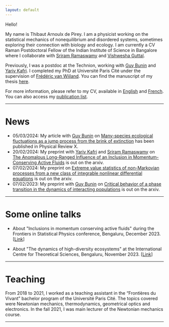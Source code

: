 ```yaml
---
layout: default
---
```


Hello!

My name is Thibaut Arnoulx de Pirey. I am a physicist working on the statistical mechanics of nonequilibrium and disordered systems, sometimes exploring their connection with biology and ecology. I am currently a CV Raman Postdoctoral Fellow of the Indian Institute of Science in Bangalore where I collaborate with [Sriram Ramaswamy](https://physics.iisc.ac.in/~sriram/) and [Vishwesha Guttal](https://teelabiisc.wordpress.com/).

Previously, I was a postdoc at the Technion, working with [Guy Bunin](https://phsites.technion.ac.il/bunin/) and [Yariv Kafri](https://phsites.technion.ac.il/kafri/). I completed my PhD at Université Paris Cité under the supervision of [Frédéric van Wijland](https://sites.google.com/site/fvanwijland/home). You can find the manuscript of my thesis [here](https://thibaut-arnoulxdepirey.github.io/these_arnoulxdepirey.pdf). 

For more information, please refer to my CV, available in [English](https://thibaut-arnoulxdepirey.github.io/CV_english.pdf) and [French](https://thibaut-arnoulxdepirey.github.io/CV_french.pdf). You can also access my [publication list](./publications.md).

<!-- Hi, my name’s Max! I’m a doctoral researcher at the University of Oldenburg’s Department of Philosophy. If you want to know more about me, feel free to take a look at [my education](./education.md), [my employment](./employment.md), [the things I’ve written](./publications.md), [the presentations I’ve held](./presentations.md), [the events I’ve organised](./events.md), or [the courses I’ve taught](./teaching.md). There is also information regarding [my services to the profession](./services.md) as well as [the grants and honours I’ve received](./financials.md). Most of this information can also be found bundled in my CV (of which you can find the most recent PDF in English [here](https://github.com/alephmembeth/curriculum-vitae/blob/main/english/cv_english.pdf) and in German [here](https://github.com/alephmembeth/curriculum-vitae/blob/main/german/cv_german.pdf)). 

* * *

<dl>
   <dt>Areas of Specialization:</dt>
      <dd>Experimental Philosophy, Need-Based Distributive Justice, Causation</dd>
   <dt>Areas of Competence:</dt>
      <dd>Distributive Justice, Philosophy of Science</dd>
   <dt>Areas of Interest:</dt>
      <dd>Metaphilosophy, Philosophy of Language</dd>
</dl>

* * * -->
* * *

# News

+ 05/03/2024: My article with [Guy Bunin](https://phsites.technion.ac.il/bunin/) on [Many-species ecological fluctuations as a jump process from the brink of extinction](https://journals.aps.org/prx/abstract/10.1103/PhysRevX.14.011037) has been published in Physical Review X.
+ 20/02/2024: My preprint with [Yariv Kafri](https://phsites.technion.ac.il/kafri/) and [Sriram Ramaswamy](https://physics.iisc.ac.in/~sriram/) on [The Anomalous Long-Ranged Influence of an Inclusion in Momentum-Conserving Active Fluids](https://arxiv.org/pdf/2402.12996) is out on the arxiv. 
+ 07/02/2024: My preprint on [Extreme value statistics of non-Markovian processes from a new class of integrable nonlinear differential equations](https://arxiv.org/pdf/2402.05091) is out on the arxiv.
+ 07/02/2023: My preprint with [Guy Bunin](https://phsites.technion.ac.il/bunin/) on [Critical behavior of a phase transition in the dynamics of interacting populations](https://arxiv.org/pdf/2402.05063) is out on the arxiv. 


* * *

# Some online talks

+ About "Inclusions in momentum conserving active fluids" during the Frontiers in Statistical Physics conference, Bengaluru, December 2023. [[Link](https://www.youtube.com/watch?v=ChxGZkhcMMY)]

+ About "The dynamics of high-diversity ecosystems" at the International Centre for Theoretical Sciences, Bengaluru, November 2023. [[Link](
https://www.youtube.com/watch?v=cgMD26HuZAU)]

* * *

# Teaching

From 2018 to 2021, I worked as a teaching assistant in the “Frontières du Vivant” bachelor program of the Université Paris Cité. The topics covered were Newtonian
mechanics, thermodynamics, geometrical optics and electronics. In the fall 2021, I was main lecturer of the Newtonian mechanics course.

<!--
add once monograph is announced:

+ [Mark Alfano](https://researchers.mq.edu.au/en/persons/mark-alfano) (Macquarie University)
+ [Aurélien Allard](https://www.unige.ch/medecine/ieh2/welcome/staff/aurelien-allard/) (University of Geneva)
+ [Lucien Baumgartner](https://www.philosophie.uzh.ch/de/seminar/people/research/snsf_reuter/baumgartner.html) (University of Zurich)
+ [Florian Cova](https://www.unige.ch/cisa/center/members/cova-florian/) (University of Geneva)
+ [Paul Engelhardt](https://research-portal.uea.ac.uk/en/persons/paul-engelhardt) (University of East Anglia)
+ [Eugen Fischer](https://research-portal.uea.ac.uk/en/persons/eugen-fischer) (University of East Anglia)
+ [Kevin Reuter](https://www.philosophie.unibe.ch/ueber_uns/personen/reuter/index_ger.html) (University of Bern)
+ [Justin Sytsma](https://people.wgtn.ac.nz/justin.sytsma) (Victoria University of Wellington)
+ [Kyle Thompson](https://www.kthompsonphilosophy.com/) (Harvey Mudd College)
-->

* * *
